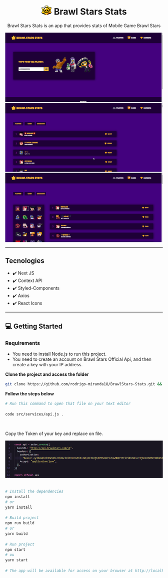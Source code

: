 <h1 align="center">
    <img width="34px" src="./public/img/star-3.png"/>
    Brawl Stars Stats
</h1>

<p align="center">
    Brawl Stars Stats is an app that provides stats of Mobile Game Brawl Stars
</p>

<img src="./public/github/find-player.gif"/>

<img src="./public/github/ranking-player-club.gif">

<img src="./public/github/ranking-brawlers.gif">

<hr>

## Tecnologies

- ✔️ Next JS
- ✔️ Context API
- ✔️ Styled-Components
- ✔️ Axios
- ✔️ React Icons

<hr>

## 💻 Getting Started

### Requirements

- You need to install <a src="https://nodejs.org/en/download/">Node.js</a> to run this project.
- You need to create an account on <a src="https://developer.brawlstars.com/#/">Brawl Stars Official Api</a>, and then create a <a src="https://developer.brawlstars.com/#/new-key">key</a> with your IP address. 

**Clone the project and access the folder**

```bash
git clone https://github.com/rodrigo-miranda18/BrawlStars-Stats.git && cd brawlstars-stats
```

**Follow the steps below**

```bash
# Run this command to open that file on your text editor

code src/services/api.js .
```

<br>
<p>Copy the Token of your key and replace on file.</p>
<div>
    <img src="./public/github/update-token.gif">
</div>
<br>

```bash
# Install the dependencies
npm install
# or 
yarn install

# Build project
npm run build
# or
yarn build

# Run project
npm start
# ou
yarn start

# The app will be available for access on your browser at http://localhost:3000
```


